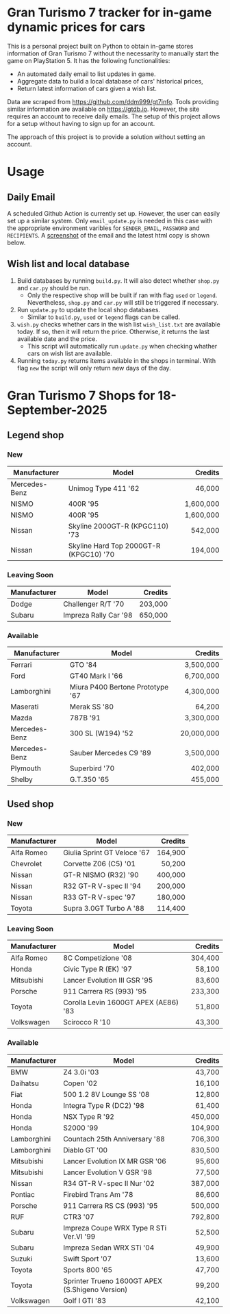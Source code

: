 # Gran Turismo 7 tracker for in-game dynamic prices for cars

This is a personal project built on Python to obtain in-game stores information of Gran Turismo 7 without the necessarity to manually start the game on PlayStation 5. It has the following functionalities:

- An automated daily email to list updates in game.
- Aggregate data to build a local database of cars' historical prices,
- Return latest information of cars given a wish list.

Data are scraped from https://github.com/ddm999/gt7info. Tools providing similar information are available on https://gtdb.io. However, the site requires an account to receive daily emails. The setup of this project allows for a setup without having to sign up for an account.

The approach of this project is to provide a solution without setting an account.

# Usage

## Daily Email

A scheduled Github Action is currently set up. However, the user can easily set up a similar system. Only `email_update.py` is needed in this case with the appropriate environment varibles for `SENDER_EMAIL`, `PASSWORD` and `RECIPIENTS`. A [screenshot](https://raw.githubusercontent.com/marcohoucheng/Gran-Turismo-7-Price-Tracker/main/data/email_screenshot.png) of the email and the latest html copy is shown below.

## Wish list and local database

1. Build databases by running `build.py`. It will also detect whether `shop.py` and `car.py` should be run.
    - Only the respective shop will be built if ran with flag `used` or `legend`. Nevertheless, `shop.py` and `car.py` will still be triggered if necessary.
2. Run `update.py` to update the local shop databases.
    - Similar to `build.py`, `used` or `legend` flags can be called.
3. `wish.py` checks whether cars in the wish list `wish_list.txt` are available today. If so, then it will return the price. Otherwise, it returns the last available date and the price.
    - This script will automatically run `update.py` when checking whather cars on wish list are available.
4. Running `today.py` returns items available in the shops in terminal. With flag `new` the script will only return new days of the day.


# Gran Turismo 7 Shops for 18-September-2025



## Legend shop

### New
 | Manufacturer | Model | Credits |
 | --- | --- | --: |
|Mercedes-Benz|Unimog Type 411 '62|46,000|
|NISMO|400R '95|1,600,000|
|NISMO|400R '95|1,600,000|
|Nissan|Skyline 2000GT-R (KPGC110) '73|542,000|
|Nissan|Skyline Hard Top 2000GT-R (KPGC10) '70|194,000|

### Leaving Soon
 | Manufacturer | Model | Credits |
 | --- | --- | --: |
|Dodge|Challenger R/T '70|203,000|
|Subaru|Impreza Rally Car '98|650,000|

### Available
 | Manufacturer | Model | Credits |
 | --- | --- | --: |
|Ferrari|GTO '84|3,500,000|
|Ford|GT40 Mark I '66|6,700,000|
|Lamborghini|Miura P400 Bertone Prototype '67|4,300,000|
|Maserati|Merak SS '80|64,200|
|Mazda|787B '91|3,300,000|
|Mercedes-Benz|300 SL (W194) '52|20,000,000|
|Mercedes-Benz|Sauber Mercedes C9 '89|3,500,000|
|Plymouth|Superbird '70|402,000|
|Shelby|G.T.350 '65|455,000|


## Used shop

### New
 | Manufacturer | Model | Credits |
 | --- | --- | --: |
|Alfa Romeo|Giulia Sprint GT Veloce '67|164,900|
|Chevrolet|Corvette Z06 (C5) '01|50,200|
|Nissan|GT-R NISMO (R32) '90|400,000|
|Nissan|R32 GT-R V-spec II '94|200,000|
|Nissan|R33 GT-R V-spec '97|180,000|
|Toyota|Supra 3.0GT Turbo A '88|114,400|

### Leaving Soon
 | Manufacturer | Model | Credits |
 | --- | --- | --: |
|Alfa Romeo|8C Competizione '08|304,400|
|Honda|Civic Type R (EK) '97|58,100|
|Mitsubishi|Lancer Evolution III GSR '95|83,600|
|Porsche|911 Carrera RS (993) '95|233,300|
|Toyota|Corolla Levin 1600GT APEX (AE86) '83|51,800|
|Volkswagen|Scirocco R '10|43,300|

### Available
 | Manufacturer | Model | Credits |
 | --- | --- | --: |
|BMW|Z4 3.0i '03|43,700|
|Daihatsu|Copen '02|16,100|
|Fiat|500 1.2 8V Lounge SS '08|12,800|
|Honda|Integra Type R (DC2) '98|61,400|
|Honda|NSX Type R '92|450,000|
|Honda|S2000 '99|104,900|
|Lamborghini|Countach 25th Anniversary '88|706,300|
|Lamborghini|Diablo GT '00|830,500|
|Mitsubishi|Lancer Evolution IX MR GSR '06|95,600|
|Mitsubishi|Lancer Evolution V GSR '98|77,500|
|Nissan|R34 GT-R V-spec II Nur '02|387,000|
|Pontiac|Firebird Trans Am '78|86,600|
|Porsche|911 Carrera RS CS (993) '95|500,000|
|RUF|CTR3 '07|792,800|
|Subaru|Impreza Coupe WRX Type R STi Ver.VI '99|52,500|
|Subaru|Impreza Sedan WRX STi '04|49,900|
|Suzuki|Swift Sport '07|13,600|
|Toyota|Sports 800 '65|47,700|
|Toyota|Sprinter Trueno 1600GT APEX (S.Shigeno Version)|99,200|
|Volkswagen|Golf I GTI '83|42,100|

